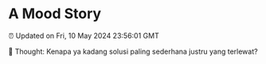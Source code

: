 # A Mood Story

⏰ Updated on Fri, 10 May 2024 23:56:01 GMT

💭 Thought: Kenapa ya kadang solusi paling sederhana justru yang terlewat?

